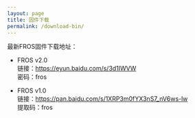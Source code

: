 ```yaml
---
layout: page
title: 固件下载
permalink: /download-bin/
---
```


最新FROS固件下载地址：

- FROS v2.0  
链接：https://eyun.baidu.com/s/3d1IWVW  
密码：fros  

- FROS v1.0  
链接：https://pan.baidu.com/s/1XRP3m0fYX3nS7_nV6ws-lw   
提取码：fros 

